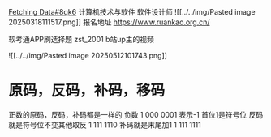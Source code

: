 [Fetching Data#8qk6](https://www.zhihu.com/question/265032321/answer/2655639942)
计算机技术与软件
软件设计师
![[../../img/Pasted image 20250318111517.png]]
报名地址
https://www.ruankao.org.cn/


软考通APP刷选择题
zst_2001 b站up主的视频

![[../../img/Pasted image 20250512101743.png]]

# 原码，反码，补码，移码
正数的原码，反码，补码都是一样的
负数
1 000 0001 表示-1  首位1是符号位
反码就是符号位不变其他取反
1 111 1110
补码就是末尾加1
1 111 1111